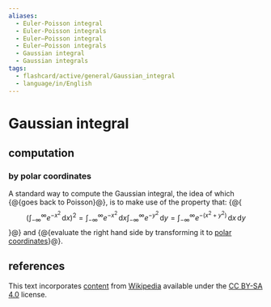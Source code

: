 ```yaml
---
aliases:
  - Euler-Poisson integral
  - Euler-Poisson integrals
  - Euler–Poisson integral
  - Euler–Poisson integrals
  - Gaussian integral
  - Gaussian integrals
tags:
  - flashcard/active/general/Gaussian_integral
  - language/in/English
---
```


# Gaussian integral

## computation

### by polar coordinates

A standard way to compute the Gaussian integral, the idea of which {@{goes back to Poisson}@}, is to make use of the property that: {@{$$\left( \int_{-\infty}^\infty e^{-x^2} \,\mathrm{d}x \right)^2 = \int_{-\infty}^\infty e^{-x^2} \,\mathrm{d}x \int_{-\infty}^\infty e^{-y^2} \,\mathrm{d}y = \int_{-\infty}^\infty e^{-\left( x^2 + y^2 \right)} \,\mathrm{d}x \,\mathrm{d}y$$}@} and {@{evaluate the right hand side by transforming it to [polar coordinates](polar%20coordinate%20system.md)}@}.

## references

This text incorporates [content](https://en.wikipedia.org/wiki/Gaussian_integral) from [Wikipedia](Wikipedia.md) available under the [CC BY-SA 4.0](https://creativecommons.org/licenses/by-sa/4.0/) license.
